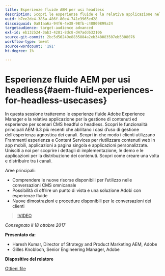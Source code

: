 ```yaml
---
title: Esperienze fluide AEM per usi headless
description: Scopri le esperienze fluide e la relativa applicazione nella gestione di contenuti ed esperienze per scenari CMS headful o headless. Scopri le funzionalità principali AEM 6.3 più recenti che consentono casi d’uso di gestione dell’esperienza agnostica dei canali e altro ancora.
uuid: b7ee2de4-385a-486f-80e4-741e3965ed28
discoiquuid: 0a81aa6a-94f6-4e38-98fb-c48809899a24
targetaudience: target-audience advanced
exl-id: eb132b24-3ab3-4281-8dc8-d47add632106
source-git-commit: 2bc5d56249e8835884a2eb348083507eb5308076
workflow-type: tm+mt
source-wordcount: '191'
ht-degree: 1%

---
```


# Esperienze fluide AEM per usi headless{#aem-fluid-experiences-for-headless-usecases}

In questa sessione tratteremo le esperienze fluide Adobe Experience Manager e la relativa applicazione per la gestione di contenuti ed esperienze per scenari CMS headful o headless. Scopri le funzionalità principali AEM 6.3 più recenti che abilitano i casi d’uso di gestione dell’esperienza agnostica dei canali. Scopri in che modo i clienti utilizzano Frammenti esperienza e Content Services per riutilizzare contenuti web in app mobili, applicazioni a pagina singola e applicazioni personalizzate. Unisciti a noi per scoprire i dettagli di implementazione, le demo e le applicazioni per la distribuzione dei contenuti. Scopri come creare una volta e distribuire tra i canali.

Aree principali:

* Comprendere le nuove risorse disponibili per l’utilizzo nelle conversazioni CMS omnicanale
* Possibilità di offrire un punto di vista e una soluzione Adobi con esperienze fluide
* Nuove dimostrazioni e procedure disponibili per le conversazioni dei clienti

>[!VIDEO](https://video.tv.adobe.com/v/20495/?quality=9)

*Consegnato il 18 ottobre 2017*

**Presentato da:**

* Haresh Kumar, Director of Strategy and Product Marketing AEM, Adobe
* Gilles Knobloch, Senior Engineering Manager, Adobe

**Diapositive del relatore**

[Ottieni file](assets/gems-fluid-experiencesoct1617.pdf)
<!--
[Get back to the Overview](https://helpx.adobe.com/experience-manager/kt/eseminars/gems/aem-index.html)
-->
